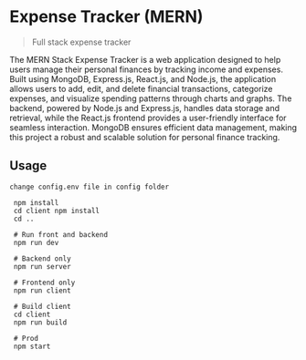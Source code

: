 # Expense Tracker (MERN)

> Full stack expense tracker

The MERN Stack Expense Tracker is a web application designed to help users manage their personal finances by tracking income and expenses. Built using MongoDB, Express.js, React.js, and Node.js, the application allows users to add, edit, and delete financial transactions, categorize expenses, and visualize spending patterns through charts and graphs. The backend, powered by Node.js and Express.js, handles data storage and retrieval, while the React.js frontend provides a user-friendly interface for seamless interaction. MongoDB ensures efficient data management, making this project a robust and scalable solution for personal finance tracking.

## Usage

```
change config.env file in config folder
```

```
 npm install
 cd client npm install
 cd ..
 
 # Run front and backend
 npm run dev
 
 # Backend only
 npm run server
 
 # Frontend only
 npm run client
 
 # Build client
 cd client
 npm run build
 
 # Prod
 npm start
```
